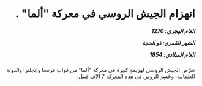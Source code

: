 <h1 dir="rtl">انهزام الجيش الروسي في معركة "ألما" .</h1>

<h5 dir="rtl">العام الهجري:  1270

الشهر القمري: ذو الحجة

العام الميلادي: 1854</h5>

<p dir="rtl">تعرَّض الجيش الروسي لهزيمةٍ كبيرة في معركة "ألما" من قواتِ فرنسا وإنجلترا والدولة العثمانية، وخَسِرَ الروس في هذه المعركة 7 آلاف قتيل.</p></br>
